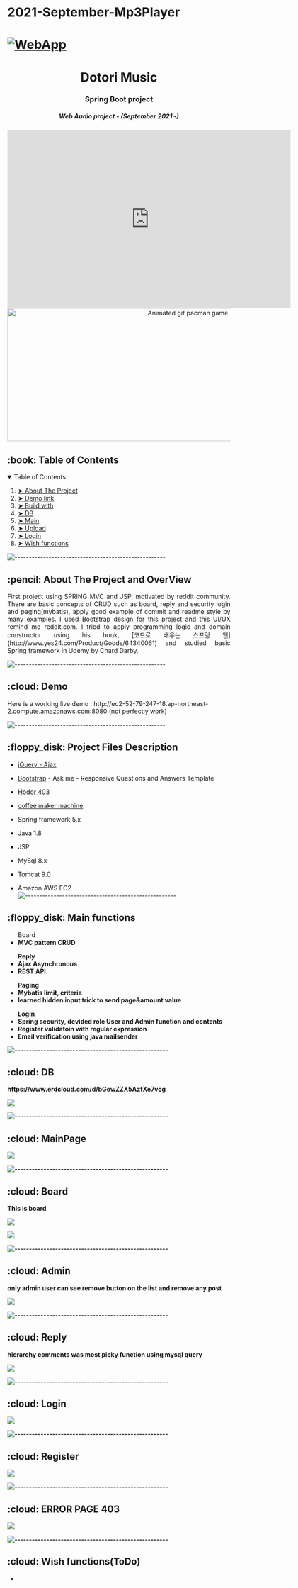 # 2021-September-Mp3Player
# [![WebApp](https://user-images.githubusercontent.com/72185011/122542544-c62c5300-d065-11eb-9f03-5249a0588c9b.jpg)](https://www.youtube.com/watch?v=Tt3UGV4Hz9I)

<h1 align="center"> Dotori Music </h1> 
<h3 align="center"> Spring Boot project </h3>
<h5 align="center"> Web Audio project - (September 2021~) </h5>

<p align="center"> 
  <iframe src='https://gfycat.com/ifr/VastFluffyBalloonfish' frameborder='0' scrolling='no' allowfullscreen width='640' height='402'></iframe>
  <img src="https://user-images.githubusercontent.com/72185011/121696411-0429f400-cb07-11eb-8d8c-9d35b55c83a6.gif" alt="Animated gif pacman game" height="300px" width="800">
</p>


<!-- TABLE OF CONTENTS -->
<h2 id="table-of-contents"> :book: Table of Contents</h2>

<details open="open">
  <summary>Table of Contents</summary>
  <ol>
    <li><a href="#about-the-project"> ➤ About The Project</a></li>
    <li><a href="#demo"> ➤ Demo link</a></li>
    <li><a href="#buildwith"> ➤ Build with</a></li>
    <li><a href="#db"> ➤ DB </a></li>
    <li><a href="#main"> ➤ Main </a></li>
    <li><a href="#upload"> ➤ Upload </a></li>
    <li><a href="#login"> ➤ Login </a></li>
    <li><a href="#todo"> ➤ Wish functions </a></li>
  </ol>
</details>

![-----------------------------------------------------](https://raw.githubusercontent.com/andreasbm/readme/master/assets/lines/rainbow.png)

<!-- ABOUT THE PROJECT -->
<h2 id="about-the-project"> :pencil: About The Project and OverView</h2>

<p align="justify"> 
  First project using SPRING MVC and JSP, motivated by reddit community. There are basic concepts of CRUD such as board, reply and security login and paging(mybatis), apply good example of commit and readme style by many examples. I used Bootstrap design for this project and this UI/UX remind me reddit.com. I tried to apply programming logic and domain constructor using his book, [코드로 배우는 스프링 웹](http://www.yes24.com/Product/Goods/64340061) and studied basic Spring framework in Udemy by Chard Darby. 
</p>

![-----------------------------------------------------](https://raw.githubusercontent.com/andreasbm/readme/master/assets/lines/rainbow.png)

<!-- DEMO -->
<h2 id="demo"> :cloud: Demo</h2>
Here is a working live demo : http://ec2-52-79-247-18.ap-northeast-2.compute.amazonaws.com:8080 (not perfectly work)

![-----------------------------------------------------](https://raw.githubusercontent.com/andreasbm/readme/master/assets/lines/rainbow.png)
<!-- PROJECT FILES DESCRIPTION -->
<h2 id="buildwith"> :floppy_disk: Project Files Description</h2>

- [jQuery - Ajax](http://www.w3schools.com/jquery/jquery_ref_ajax.asp) 
- [Bootstrap](https://themeforest.net/item/ask-me-responsive-questions-and-answers-template/6357488) - Ask me - Responsive Questions and Answers Template
- [Hodor 403](https://www.google.com/url?sa=i&url=https%3A%2F%2Fcodepen.io%2FYasio%2Fpen%2FxamBVV&psig=AOvVaw2MOE1UmR4fnHeU7-6m6arN&ust=1624097984837000&source=images&cd=vfe&ved=0CAoQjRxqFwoTCMje1836oPECFQAAAAAdAAAAABAD)
- [coffee maker machine](https://www.google.com/url?sa=i&url=https%3A%2F%2Fcodepen.io%2Fthisisroger%2Fpen%2FmskhL&psig=AOvVaw2_b_Q1IQLr64O0J3C0naFz&ust=1624098028147000&source=images&cd=vfe&ved=0CAoQjRxqFwoTCMCcnuP6oPECFQAAAAAdAAAAABAI)

- Spring framework 5.x
- Java 1.8
- JSP
- MySql 8.x
- Tomcat 9.0

- Amazon AWS EC2
![-----------------------------------------------------](https://raw.githubusercontent.com/andreasbm/readme/master/assets/lines/rainbow.png)

<!-- PROJECT FILES DESCRIPTION -->
<h2 id="buildwith"> :floppy_disk: Main functions</h2>

<ul>
  Board
  <li><b>MVC pattern CRUD</li>
</ul>
  
<ul>  
  Reply
  <li>Ajax Asynchronous</li>
  <li>REST API.</li>
</ul>
  
<ul>
  Paging
  <li>Mybatis limit, criteria</li>
  <li>learned hidden input trick to send page&amount value</li>
</ul>

<ul>  
  Login
  <li>Spring security, devided role User and Admin function and contents </li>
  <li>Register validatoin with regular expression</li>
  <li>Email verification using java mailsender</li>
</ul>


![-----------------------------------------------------](https://raw.githubusercontent.com/andreasbm/readme/master/assets/lines/rainbow.png)
<!-- DEMO -->
<h2 id="db"> :cloud: DB</h2>
https://www.erdcloud.com/d/bGowZZX5AzfXe7vcg

![](https://user-images.githubusercontent.com/72185011/122542788-0ab7ee80-d066-11eb-86ca-8c5fcf1a2842.jpg)

![-----------------------------------------------------](https://raw.githubusercontent.com/andreasbm/readme/master/assets/lines/rainbow.png)

<!-- DEMO -->
<h2 id="main"> :cloud: MainPage</h2>

![](https://user-images.githubusercontent.com/72185011/122543059-55396b00-d066-11eb-89b1-c3c6363a2185.jpg)

![-----------------------------------------------------](https://raw.githubusercontent.com/andreasbm/readme/master/assets/lines/rainbow.png)

<!-- DEMO -->
<h2 id="board"> :cloud: Board</h2>
This is board

![](https://user-images.githubusercontent.com/72185011/122543265-8dd94480-d066-11eb-82c1-b8eb762bddb2.jpg)

![](https://user-images.githubusercontent.com/72185011/122544117-7189d780-d067-11eb-906d-7b882d5abdf4.gif)

![-----------------------------------------------------](https://raw.githubusercontent.com/andreasbm/readme/master/assets/lines/rainbow.png)

<!-- DEMO -->
<h2 id="admin"> :cloud: Admin</h2>
only admin user can see remove button on the list and remove any post 

![](https://user-images.githubusercontent.com/72185011/122545472-d7c32a00-d068-11eb-9b3f-0ee025093b52.jpg)

![-----------------------------------------------------](https://raw.githubusercontent.com/andreasbm/readme/master/assets/lines/rainbow.png)

<h2 id="reply"> :cloud: Reply</h2>
hierarchy comments was most picky function using mysql query

![](https://user-images.githubusercontent.com/72185011/122544433-c6c5e900-d067-11eb-863f-c73d767b91de.jpg)

![-----------------------------------------------------](https://raw.githubusercontent.com/andreasbm/readme/master/assets/lines/rainbow.png)

<!-- DEMO -->
<h2 id="login"> :cloud: Login</h2>


![](https://user-images.githubusercontent.com/72185011/122545229-903c9e00-d068-11eb-89d2-6a8c2e47207d.jpg)

![-----------------------------------------------------](https://raw.githubusercontent.com/andreasbm/readme/master/assets/lines/rainbow.png)

<!-- DEMO -->
<h2 id="register"> :cloud: Register</h2>



![](https://user-images.githubusercontent.com/72185011/122545263-9c286000-d068-11eb-98f9-e550e5023fb9.jpg)

![-----------------------------------------------------](https://raw.githubusercontent.com/andreasbm/readme/master/assets/lines/rainbow.png)

<!-- DEMO -->
<h2 id="error"> :cloud: ERROR PAGE 403</h2>



![](https://user-images.githubusercontent.com/72185011/122545327-ae0a0300-d068-11eb-8898-39fb77948531.gif)

![-----------------------------------------------------](https://raw.githubusercontent.com/andreasbm/readme/master/assets/lines/rainbow.png)

<h2 id="todo"> :cloud: Wish functions(ToDo)</h2>
<ul>
  <li></li>
</ul>

